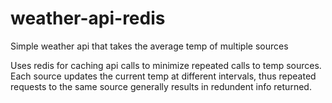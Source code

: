 # weather-api-redis

Simple weather api that takes the average temp of multiple sources

Uses redis for caching api calls to minimize repeated calls to temp sources. Each source updates the current temp at different intervals, thus repeated requests to the same source generally results in redundent info returned.
